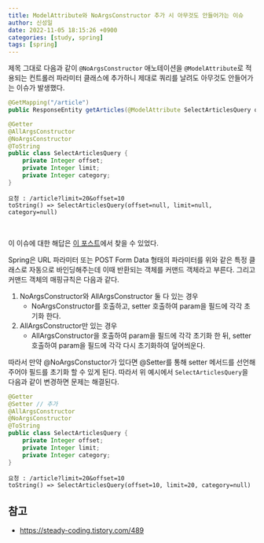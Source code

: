 ```yaml
---
title: ModelAttribute와 NoArgsConstructor 추가 시 아무것도 안들어가는 이슈
author: 신성일
date: 2022-11-05 18:15:26 +0900
categories: [study, spring]
tags: [spring]
---
```


제목 그대로 다음과 같이 `@NoArgsConstructor` 애노테이션을 `@ModelAttribute`로 적용되는 컨트롤러 파라미터 클래스에 추가하니 제대로 쿼리를 날려도 아무것도 안들어가는 이슈가 발생했다.

```java
@GetMapping("/article")
public ResponseEntity getArticles(@ModelAttribute SelectArticlesQuery query)
```

```java
@Getter
@AllArgsConstructor
@NoArgsConstructor
@ToString
public class SelectArticlesQuery {
	private Integer offset;
	private Integer limit;
	private Integer category;
}
```

```test
요청 : /article?limit=20&offset=10
toString() => SelectArticlesQuery(offset=null, limit=null, category=null)
```

<br/>

이 이슈에 대한 해답은 [이 포스트](https://steady-coding.tistory.com/489)에서 찾을 수 있었다.

Spring은 URL 파라미터 또는 POST Form Data 형태의 파라미터를 위와 같은 특정 클래스로 자동으로 바인딩해주는데 이때 반환되는 객체를 커맨드 객체라고 부른다. 그리고 커맨드 객체의 매핑규칙은 다음과 같다.

1. NoArgsConstructor와 AllArgsConstructor 둘 다 있는 경우
   -  NoArgsConstructor를 호출하고, setter 호출하여 param을 필드에 각각 초기화 한다.
2. AllArgsConstructor만 있는 경우
   -  AllArgsConstructor을 호출하여 param을 필드에 각각 초기화 한 뒤, setter 호출하여 param을 필드에 각각 다시 초기화하여 덮어씌운다.

따라서 만약 @NoArgsConstuctor가 있다면 @Setter를 통해 setter 메서드를 선언해주어야 필드를 초기화 할 수 있게 된다. 따라서 위 예시에서 `SelectArticlesQuery`을 다음과 같이 변경하면 문제는 해결된다.

```java
@Getter
@Setter // 추가
@AllArgsConstructor
@NoArgsConstructor
@ToString
public class SelectArticlesQuery {
	private Integer offset;
	private Integer limit;
	private Integer category;
}
```

```text
요청 : /article?limit=20&offset=10
toString() => SelectArticlesQuery(offset=10, limit=20, category=null)
```

## 참고

-  https://steady-coding.tistory.com/489
